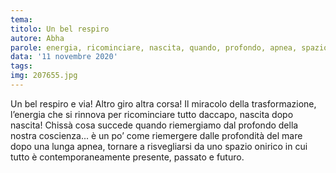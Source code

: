 ```yaml
---
tema:
titolo: Un bel respiro
autore: Abha
parole: energia, ricominciare, nascita, quando, profondo, apnea, spazio, onirico
data: '11 novembre 2020'
tags: 
img: 207655.jpg
---
```

Un bel respiro e via! Altro giro altra corsa! Il miracolo della trasformazione, l’energia che si rinnova per ricominciare tutto daccapo, nascita dopo nascita! Chissà cosa succede quando riemergiamo dal profondo della nostra coscienza... è un po’ come riemergere dalle profondità del mare dopo una lunga apnea, tornare a risvegliarsi da uno spazio onirico in cui tutto è contemporaneamente presente, passato e futuro.  
